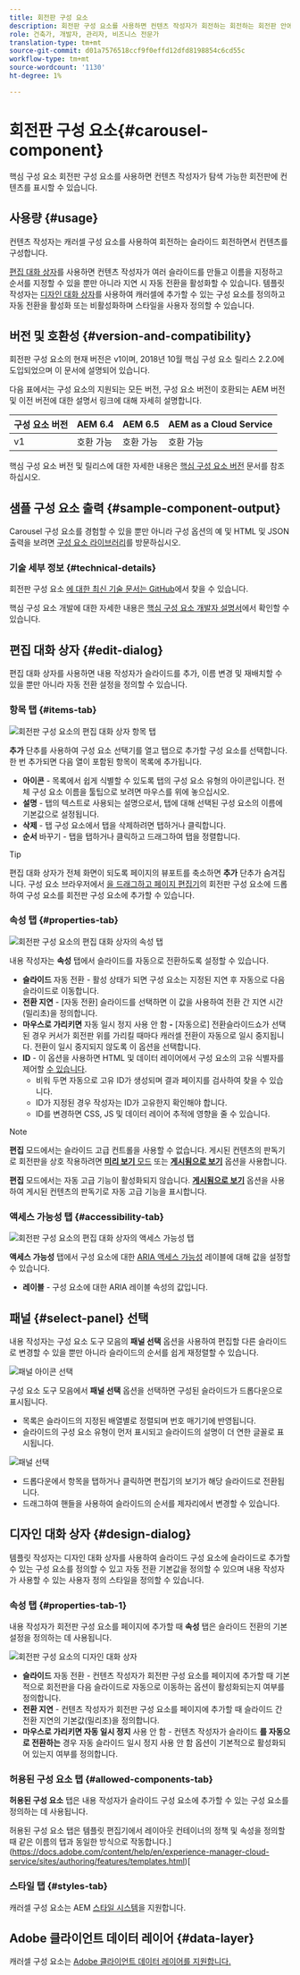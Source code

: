```yaml
---
title: 회전판 구성 요소
description: 회전판 구성 요소를 사용하면 컨텐츠 작성자가 회전하는 회전하는 회전판 안에 컨텐츠를 표시할 수 있습니다.
role: 건축가, 개발자, 관리자, 비즈니스 전문가
translation-type: tm+mt
source-git-commit: d01a7576518ccf9f0effd12dfd8198854c6cd55c
workflow-type: tm+mt
source-wordcount: '1130'
ht-degree: 1%

---
```



# 회전판 구성 요소{#carousel-component}

핵심 구성 요소 회전판 구성 요소를 사용하면 컨텐츠 작성자가 탐색 가능한 회전판에 컨텐츠를 표시할 수 있습니다.

## 사용량 {#usage}

컨텐츠 작성자는 캐러셀 구성 요소를 사용하여 회전하는 슬라이드 회전하면서 컨텐츠를 구성합니다.

[편집 대화 상자](#edit-dialog)를 사용하면 컨텐츠 작성자가 여러 슬라이드를 만들고 이름을 지정하고 순서를 지정할 수 있을 뿐만 아니라 지연 시 자동 전환을 활성화할 수 있습니다. 템플릿 작성자는 [디자인 대화 상자](#design-dialog)를 사용하여 캐러셀에 추가할 수 있는 구성 요소를 정의하고 자동 전환을 활성화 또는 비활성화하며 스타일을 사용자 정의할 수 있습니다.

## 버전 및 호환성 {#version-and-compatibility}

회전판 구성 요소의 현재 버전은 v1이며, 2018년 10월 핵심 구성 요소 릴리스 2.2.0에 도입되었으며 이 문서에 설명되어 있습니다.

다음 표에서는 구성 요소의 지원되는 모든 버전, 구성 요소 버전이 호환되는 AEM 버전 및 이전 버전에 대한 설명서 링크에 대해 자세히 설명합니다.

| 구성 요소 버전 | AEM 6.4 | AEM 6.5 | AEM as a Cloud Service |
|--- |--- |--- |---|
| v1 | 호환 가능 | 호환 가능 | 호환 가능 |

핵심 구성 요소 버전 및 릴리스에 대한 자세한 내용은 [핵심 구성 요소 버전](/help/versions.md) 문서를 참조하십시오.

## 샘플 구성 요소 출력 {#sample-component-output}

Carousel 구성 요소를 경험할 수 있을 뿐만 아니라 구성 옵션의 예 및 HTML 및 JSON 출력을 보려면 [구성 요소 라이브러리](https://adobe.com/go/aem_cmp_library_carousel)를 방문하십시오.

### 기술 세부 정보 {#technical-details}

회전판 구성 요소 [에 대한 최신 기술 문서는 GitHub](https://adobe.com/go/aem_cmp_tech_carousel_v1)에서 찾을 수 있습니다.

핵심 구성 요소 개발에 대한 자세한 내용은 [핵심 구성 요소 개발자 설명서](/help/developing/overview.md)에서 확인할 수 있습니다.

## 편집 대화 상자 {#edit-dialog}

편집 대화 상자를 사용하면 내용 작성자가 슬라이드를 추가, 이름 변경 및 재배치할 수 있을 뿐만 아니라 자동 전환 설정을 정의할 수 있습니다.

### 항목 탭 {#items-tab}

![회전판 구성 요소의 편집 대화 상자 항목 탭](/help/assets/carousel-edit-items.png)

**추가** 단추를 사용하여 구성 요소 선택기를 열고 탭으로 추가할 구성 요소를 선택합니다. 한 번 추가되면 다음 열이 포함된 항목이 목록에 추가됩니다.

* **아이콘**  - 목록에서 쉽게 식별할 수 있도록 탭의 구성 요소 유형의 아이콘입니다. 전체 구성 요소 이름을 툴팁으로 보려면 마우스를 위에 놓으십시오.
* **설명**  - 탭의 텍스트로 사용되는 설명으로서, 탭에 대해 선택된 구성 요소의 이름에 기본값으로 설정됩니다.
* **삭제**  - 탭 구성 요소에서 탭을 삭제하려면 탭하거나 클릭합니다.
* **순서**  바꾸기 - 탭을 탭하거나 클릭하고 드래그하여 탭을 정렬합니다.

>[!TIP]
>
>편집 대화 상자가 전체 화면이 되도록 페이지의 뷰포트를 축소하면 **추가** 단추가 숨겨집니다. 구성 요소 브라우저에서 [을 드래그하고 페이지 편집기](https://docs.adobe.com/content/help/en/experience-manager-cloud-service/sites/authoring/fundamentals/editing-content.html#inserting-a-component-from-the-components-browser)의 회전판 구성 요소에 드롭하여 구성 요소를 회전판 구성 요소에 추가할 수 있습니다.

### 속성 탭 {#properties-tab}

![회전판 구성 요소의 편집 대화 상자의 속성 탭](/help/assets/carousel-edit-properties.png)

내용 작성자는 **속성** 탭에서 슬라이드를 자동으로 전환하도록 설정할 수 있습니다.

* **슬라이드**  자동 전환 - 활성 상태가 되면 구성 요소는 지정된 지연 후 자동으로 다음 슬라이드로 이동합니다.
* **전환 지연**  - [자동 전환] 슬라이드를 선택하면 이 값을 사용하여 전환 간 지연 시간(밀리초)을 정의합니다.
* **마우스로 가리키면**  자동 일시 정지 사용 안 함 **-** [자동으로] 전환슬라이드쇼가 선택된 경우 커서가 회전판 위를 가리킬 때마다 캐러셀 전환이 자동으로 일시 중지됩니다. 전환이 일시 중지되지 않도록 이 옵션을 선택합니다.
* **ID**  - 이 옵션을 사용하면 HTML 및 데이터 레이어에서 구성 요소의 고유 식별자를 제어할  [수 있습니다](/help/developing/data-layer/overview.md).
   * 비워 두면 자동으로 고유 ID가 생성되며 결과 페이지를 검사하여 찾을 수 있습니다.
   * ID가 지정된 경우 작성자는 ID가 고유한지 확인해야 합니다.
   * ID를 변경하면 CSS, JS 및 데이터 레이어 추적에 영향을 줄 수 있습니다.

>[!NOTE]
>
>**편집** 모드에서는 슬라이드 고급 컨트롤을 사용할 수 없습니다. 게시된 컨텐츠의 판독기로 회전판을 상호 작용하려면 [**미리 보기** 모드](https://docs.adobe.com/content/help/en/experience-manager-cloud-service/sites/authoring/fundamentals/editing-content.html#preview-mode) 또는 **[게시됨으로 보기](https://docs.adobe.com/content/help/en/experience-manager-cloud-service/sites/authoring/fundamentals/editing-content.html#view-as-published)** 옵션을 사용합니다.
>
>**편집** 모드에서는 자동 고급 기능이 활성화되지 않습니다. **[게시됨으로 보기](https://docs.adobe.com/content/help/en/experience-manager-cloud-service/sites/authoring/fundamentals/editing-content.html#view-as-published)** 옵션을 사용하여 게시된 컨텐츠의 판독기로 자동 고급 기능을 표시합니다.

### 액세스 가능성 탭 {#accessibility-tab}

![회전판 구성 요소의 편집 대화 상자의 액세스 가능성 탭](/help/assets/carousel-edit-accessibility.png)

**액세스 가능성** 탭에서 구성 요소에 대한 [ARIA 액세스 가능성](https://www.w3.org/WAI/standards-guidelines/aria/) 레이블에 대해 값을 설정할 수 있습니다.

* **레이블**  - 구성 요소에 대한 ARIA 레이블 속성의 값입니다.

## 패널 {#select-panel} 선택

내용 작성자는 구성 요소 도구 모음의 **패널 선택** 옵션을 사용하여 편집할 다른 슬라이드로 변경할 수 있을 뿐만 아니라 슬라이드의 순서를 쉽게 재정렬할 수 있습니다.

![패널 아이콘 선택](/help/assets/select-panel-icon.png)

구성 요소 도구 모음에서 **패널 선택** 옵션을 선택하면 구성된 슬라이드가 드롭다운으로 표시됩니다.

* 목록은 슬라이드의 지정된 배열별로 정렬되며 번호 매기기에 반영됩니다.
* 슬라이드의 구성 요소 유형이 먼저 표시되고 슬라이드의 설명이 더 연한 글꼴로 표시됩니다.

![패널 선택](/help/assets/select-panel-popover.png)

* 드롭다운에서 항목을 탭하거나 클릭하면 편집기의 보기가 해당 슬라이드로 전환됩니다.
* 드래그하여 핸들을 사용하여 슬라이드의 순서를 제자리에서 변경할 수 있습니다.

## 디자인 대화 상자 {#design-dialog}

템플릿 작성자는 디자인 대화 상자를 사용하여 슬라이드 구성 요소에 슬라이드로 추가할 수 있는 구성 요소를 정의할 수 있고 자동 전환 기본값을 정의할 수 있으며 내용 작성자가 사용할 수 있는 사용자 정의 스타일을 정의할 수 있습니다.

### 속성 탭 {#properties-tab-1}

내용 작성자가 회전판 구성 요소를 페이지에 추가할 때 **속성** 탭은 슬라이드 전환의 기본 설정을 정의하는 데 사용됩니다.

![회전판 구성 요소의 디자인 대화 상자](/help/assets/carousel-design.png)

* **슬라이드**  자동 전환 - 컨텐츠 작성자가 회전판 구성 요소를 페이지에 추가할 때 기본적으로 회전판을 다음 슬라이드로 자동으로 이동하는 옵션이 활성화되는지 여부를 정의합니다.
* **전환 지연**  - 컨텐츠 작성자가 회전판 구성 요소를 페이지에 추가할 때 슬라이드 간 전환 지연의 기본값(밀리초)을 정의합니다.
* **마우스로 가리키면 자동 일시 정지**  사용 안 함 - 컨텐츠 작성자가 슬라이드 **를 자동으로 전환하는** 경우 자동 슬라이드 일시 정지 사용 안 함 옵션이 기본적으로 활성화되어 있는지 여부를 정의합니다.

### 허용된 구성 요소 탭 {#allowed-components-tab}

**허용된 구성 요소** 탭은 내용 작성자가 슬라이드 구성 요소에 추가할 수 있는 구성 요소를 정의하는 데 사용됩니다.

허용된 구성 요소 탭은 템플릿 편집기에서 레이아웃 컨테이너의 정책 및 속성을 정의할 때 같은 이름의 탭과 동일한 방식으로 작동합니다.](https://docs.adobe.com/content/help/en/experience-manager-cloud-service/sites/authoring/features/templates.html)[

### 스타일 탭 {#styles-tab}

캐러셀 구성 요소는 AEM [스타일 시스템](/help/get-started/authoring.md#component-styling)을 지원합니다.

## Adobe 클라이언트 데이터 레이어 {#data-layer}

캐러셀 구성 요소는 [Adobe 클라이언트 데이터 레이어를 지원합니다.](/help/developing/data-layer/overview.md)
